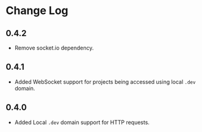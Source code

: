 # Change Log

## 0.4.2

* Remove socket.io dependency.

## 0.4.1

* Added WebSocket support for projects being accessed using local `.dev` domain.

## 0.4.0

* Added Local `.dev` domain support for HTTP requests.

